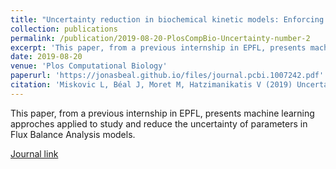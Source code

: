 ```yaml
---
title: "Uncertainty reduction in biochemical kinetic models: Enforcing desired model properties"
collection: publications
permalink: /publication/2019-08-20-PlosCompBio-Uncertainty-number-2
excerpt: 'This paper, from a previous internship in EPFL, presents machine learning approches applied to study and reduce the uncertainty of parameters in Flux Balance Analysis models.'
date: 2019-08-20
venue: 'Plos Computational Biology'
paperurl: 'https://jonasbeal.github.io/files/journal.pcbi.1007242.pdf'
citation: 'Miskovic L, Béal J, Moret M, Hatzimanikatis V (2019) Uncertainty reduction in biochemical kinetic models: Enforcing desired model properties. PLoS Comput Biol 15(8): e1007242.'
---
```

This paper, from a previous internship in EPFL, presents machine learning approches applied to study and reduce the uncertainty of parameters in Flux Balance Analysis models.

[Journal link](https://doi.org/10.1371/journal.pcbi.1007242)